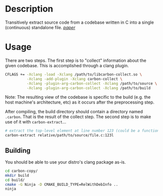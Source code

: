# Description
Transitively extract source code from a codebase written in C into a single (continuous) standalone file. _[paper](https://people.csail.mit.edu/stelios/papers/codecarboncopy.pdf)_

# Usage
There are two steps. The first step is to "collect" information about the given codebase. This is accomplished through a clang plugin.

```bash
CFLAGS += -Xclang -load -Xclang /path/to/libcarbon-collect.so \
          -Xclang -add-plugin -Xclang carbon-collect \
          -Xclang -plugin-arg-carbon-collect -Xclang /path/to/source \
          -Xclang -plugin-arg-carbon-collect -Xclang /path/to/build
```
Note: The resulting view of the codebase is specific to the build (e.g. the host machine's architecture, etc) as it occurs after the preprocessing step. 

After compiling, the build directory should contain a directory named `.carbon`. That is the result of the collect step. The second step is to make use of it with `carbon-extract`...
```bash
# extract the top-level element at line number 123 (could be a function, or struct, or typedef, etc.)
carbon-extract relative/path/to/source/file.c:123l
```

## Building
You should be able to use your distro's clang package as-is.
```bash
cd carbon-copy/
mkdir build
cd build/
cmake -G Ninja -D CMAKE_BUILD_TYPE=RelWithDebInfo ..
ninja
```
